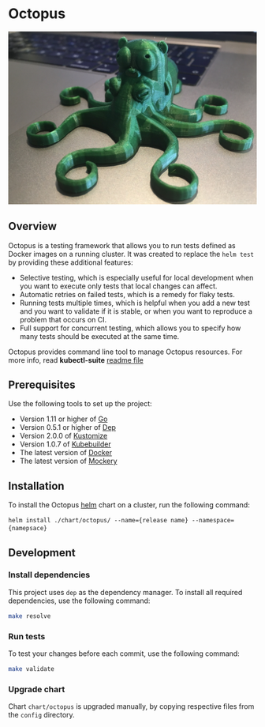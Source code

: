 # Octopus

![](docs/assets/octopus.JPG)

## Overview

Octopus is a testing framework that allows you to run tests defined as Docker images on a running cluster.
It was created to replace the `helm test` by providing these additional features:
- Selective testing, which is especially useful for local development when you want to execute only tests that local changes can affect.
- Automatic retries on failed tests, which is a remedy for flaky tests. 
- Running tests multiple times, which is helpful when you add a new test and you want to validate if it is stable, or when you want to reproduce a problem that occurs on CI.
- Full support for concurrent testing, which allows you to specify how many tests should be executed at the same time.

Octopus provides command line tool to manage Octopus resources. For more info, read **kubectl-suite** [readme file](./cmd/kubectl-suite/README.md)

## Prerequisites

Use the following tools to set up the project:

* Version 1.11 or higher of [Go](https://golang.org/dl/)
* Version 0.5.1 or higher of [Dep](https://github.com/golang/dep)
* Version 2.0.0 of [Kustomize](https://github.com/kubernetes-sigs/kustomize)
* Version 1.0.7 of [Kubebuilder](https://github.com/kubernetes-sigs/kubebuilder)
* The latest version of [Docker](https://www.docker.com/)
* The latest version of [Mockery](https://github.com/vektra/mockery) 

## Installation
To install the Octopus [helm](https://helm.sh/) chart on a cluster, run the following command:
```
helm install ./chart/octopus/ --name={release name} --namespace={namepsace}
```

## Development

### Install dependencies

This project uses `dep` as the dependency manager. To install all required dependencies, use the following command:
```bash
make resolve
```

### Run tests

To test your changes before each commit, use the following command:

```bash
make validate
```

### Upgrade chart
Chart `chart/octopus` is upgraded manually, by copying respective files from the `config` directory.
